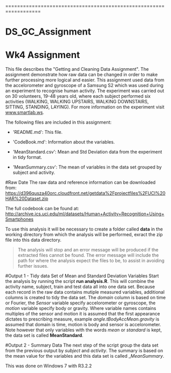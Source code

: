 
==================================================================
# DS_GC_Assignment
Wk4 Assignment
==================================================================

This file describes the "Getting and Cleaning Data Assignment". The assignment demonstrate how raw data can be changed in order to make further processing more logical and easier.  This assignment used data from the accelorometer and gyroscope of a Samsung S2 which was used during an experiment to recognise human activity. The experiment was carried out on 30 volunteers, 19-48 years old, where each subject performed six activities (WALKING, WALKING UPSTAIRS, WALKING DOWNSTAIRS, SITTING, STANDING, LAYING). For more information on the experiment visit www.smartlab.ws.

The following files are included in this assignment:

- 'README.md': This file.

- 'CodeBook.md': Information about the variables.

- 'MeanStandard.csv': Mean and Std Deviation data from the experiment in tidy format.

- 'MeanSummary.csv': The mean of variables in the data set grouped by subject and activity. 


#Raw Date
The raw data and reference information can be downloaded from:
https://d396qusza40orc.cloudfront.net/getdata%2Fprojectfiles%2FUCI%20HAR%20Dataset.zip

The full codebook can be found at: 
http://archive.ics.uci.edu/ml/datasets/Human+Activity+Recognition+Using+Smartphones

To use this analysis it will be necessary to create a folder called __data__ in the working directory from which the analysis will be performed, exract the zip file into this data directory.

>The analysis will stop and an error message will be produced if the extracted files cannot be found. The error message will include the path for where the analysis expect the files to be, to assist in avoiding further issues. 

#Output 1 - Tidy data Set of Mean and Standard Deviation Variables
Start the analysis by running the script __run analysis.R__. This will combine the activity name, subject, train and test data all into one data set. Because each record in the raw data contains mutiple measured variables, additional columns is created to tidy the data set. The _domain_ column is based on time or Fourier, the _Sensor_ variable specify accelorometer or gyroscope, the _motion_ variable specify body or gravity. Where variable names contains multiples of the sensor and motion it is assumed that the first appearance dictates to prescribing measure, example _angle.tBodyAccMean.gravity_ is assumed that domain is time, motion is body and sensor is accelorometer. Note however that only variables with the words _mean_ or _standard_ is kept, the data set is called __MeanStandard__.

#Output 2 - Summary Data
The next step of the script group the data set from the previous output by _subject_ and _activity_.  The summary is based on the mean value for the variables and this data set is called __MeanSummary_.

This was done on Windows 7 with R3.2.2
